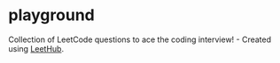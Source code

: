 # playground
Collection of LeetCode questions to ace the coding interview! - Created using [LeetHub](https://github.com/QasimWani/LeetHub).
